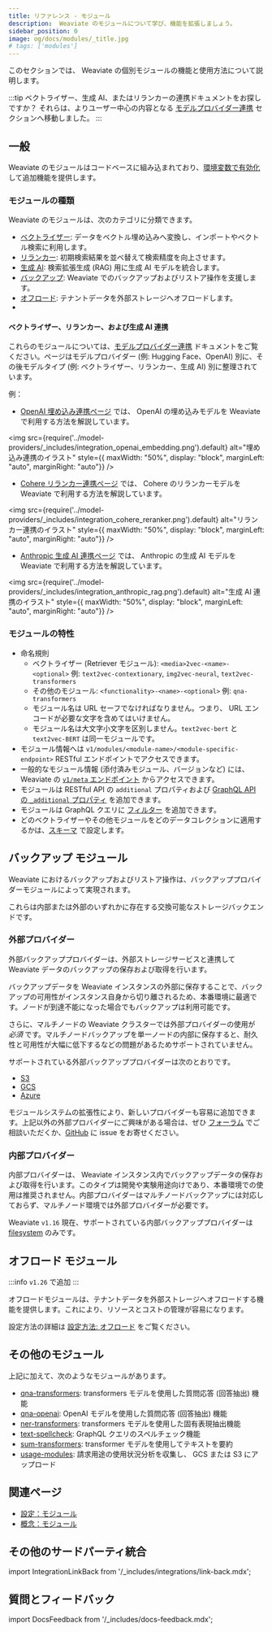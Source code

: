 ```yaml
---
title: リファレンス - モジュール
description:  Weaviate のモジュールについて学び、機能を拡張しましょう。
sidebar_position: 0
image: og/docs/modules/_title.jpg
# tags: ['modules']
---
```


このセクションでは、 Weaviate の個別モジュールの機能と使用方法について説明します。

:::tip ベクトライザー、生成 AI、またはリランカーの連携ドキュメントをお探しですか？
それらは、よりユーザー中心の内容となる [モデルプロバイダー連携](../model-providers/index.md) セクションへ移動しました。
:::

## 一般

 Weaviate のモジュールはコードベースに組み込まれており、[環境変数で有効化](../configuration/modules.md) して追加機能を提供します。

### モジュールの種類

 Weaviate のモジュールは、次のカテゴリに分類できます。

- [ベクトライザー](#vectorizer-reranker-and-generative-ai-integrations): データをベクトル埋め込みへ変換し、インポートやベクトル検索に利用します。  
- [リランカー](#vectorizer-reranker-and-generative-ai-integrations): 初期検索結果を並べ替えて検索精度を向上させます。  
- [生成 AI](#vectorizer-reranker-and-generative-ai-integrations): 検索拡張生成 (RAG) 用に生成 AI モデルを統合します。  
- [バックアップ](#backup-modules): Weaviate でのバックアップおよびリストア操作を支援します。  
- [オフロード](#offloading-modules): テナントデータを外部ストレージへオフロードします。  
- [その他]: 追加機能を提供するモジュールです。  

#### ベクトライザー、リランカー、および生成 AI 連携

これらのモジュールについては、[モデルプロバイダー連携](../model-providers/index.md) ドキュメントをご覧ください。ページはモデルプロバイダー (例: Hugging Face、OpenAI) 別に、その後モデルタイプ (例: ベクトライザー、リランカー、生成 AI) 別に整理されています。

例：

- [OpenAI 埋め込み連携ページ](../model-providers/openai/embeddings.md) では、 OpenAI の埋め込みモデルを Weaviate で利用する方法を解説しています。

<img
    src={require('../model-providers/_includes/integration_openai_embedding.png').default}
    alt="埋め込み連携のイラスト"
    style={{ maxWidth: "50%", display: "block", marginLeft: "auto", marginRight: "auto"}}
/>
<br/>

- [Cohere リランカー連携ページ](../model-providers/cohere/reranker.md) では、 Cohere のリランカーモデルを Weaviate で利用する方法を解説しています。

<img
    src={require('../model-providers/_includes/integration_cohere_reranker.png').default}
    alt="リランカー連携のイラスト"
    style={{ maxWidth: "50%", display: "block", marginLeft: "auto", marginRight: "auto"}}
/>
<br/>

- [Anthropic 生成 AI 連携ページ](../model-providers/anthropic/generative.md) では、 Anthropic の生成 AI モデルを Weaviate で利用する方法を解説しています。

<img
    src={require('../model-providers/_includes/integration_anthropic_rag.png').default}
    alt="生成 AI 連携のイラスト"
    style={{ maxWidth: "50%", display: "block", marginLeft: "auto", marginRight: "auto"}}
/>
<br/>

### モジュールの特性

- 命名規則  
  - ベクトライザー (Retriever モジュール): `<media>2vec-<name>-<optional>` 例: `text2vec-contextionary`, `img2vec-neural`, `text2vec-transformers`  
  - その他のモジュール: `<functionality>-<name>-<optional>` 例: `qna-transformers`  
  - モジュール名は URL セーフでなければなりません。つまり、 URL エンコードが必要な文字を含めてはいけません。  
  - モジュール名は大文字小文字を区別しません。`text2vec-bert` と `text2vec-BERT` は同一モジュールです。  
- モジュール情報へは `v1/modules/<module-name>/<module-specific-endpoint>` RESTful エンドポイントでアクセスできます。  
- 一般的なモジュール情報 (添付済みモジュール、バージョンなど) には、 Weaviate の [`v1/meta` エンドポイント](/deploy/configuration/meta.md) からアクセスできます。  
- モジュールは RESTful API の `additional` プロパティおよび [GraphQL API の `_additional` プロパティ](../api/graphql/additional-properties.md) を追加できます。  
- モジュールは GraphQL クエリに [フィルター](../api/graphql/filters.md) を追加できます。  
- どのベクトライザーやその他モジュールをどのデータコレクションに適用するかは、[スキーマ](../manage-collections/vector-config.mdx#specify-a-vectorizer) で設定します。  

## バックアップ モジュール

 Weaviate におけるバックアップおよびリストア操作は、バックアッププロバイダーモジュールによって実現されます。

これらは内部または外部のいずれかに存在する交換可能なストレージバックエンドです。

### 外部プロバイダー

外部バックアッププロバイダーは、外部ストレージサービスと連携して Weaviate データのバックアップの保存および取得を行います。

バックアップデータを Weaviate インスタンスの外部に保存することで、バックアップの可用性がインスタンス自身から切り離されるため、本番環境に最適です。ノードが到達不能になった場合でもバックアップは利用可能です。

さらに、マルチノードの Weaviate クラスターでは外部プロバイダーの使用が _必須_ です。マルチノードバックアップを単一ノードの内部に保存すると、耐久性と可用性が大幅に低下するなどの問題があるためサポートされていません。

サポートされている外部バックアッププロバイダーは次のとおりです。  
- [S3](/deploy/configuration/backups.md#s3-aws-or-s3-compatible)  
- [GCS](/deploy/configuration/backups.md#gcs-google-cloud-storage)  
- [Azure](/deploy/configuration/backups.md#azure-storage)  

モジュールシステムの拡張性により、新しいプロバイダーも容易に追加できます。上記以外の外部プロバイダーにご興味がある場合は、ぜひ [フォーラム](https://forum.weaviate.io/) でご相談いただくか、[GitHub](https://github.com/weaviate/weaviate) に issue をお寄せください。

### 内部プロバイダー

内部プロバイダーは、 Weaviate インスタンス内でバックアップデータの保存および取得を行います。このタイプは開発や実験用途向けであり、本番環境での使用は推奨されません。内部プロバイダーはマルチノードバックアップには対応しておらず、マルチノード環境では外部プロバイダーが必要です。

 Weaviate `v1.16` 現在、サポートされている内部バックアッププロバイダーは [filesystem](/deploy/configuration/backups.md#filesystem) のみです。

## オフロード モジュール

:::info `v1.26` で追加
:::

オフロードモジュールは、テナントデータを外部ストレージへオフロードする機能を提供します。これにより、リソースとコストの管理が容易になります。

設定方法の詳細は [設定方法: オフロード](/deploy/configuration/tenant-offloading.md) をご覧ください。

## その他のモジュール

上記に加えて、次のようなモジュールがあります。

- [qna-transformers](./qna-transformers.md): transformers モデルを使用した質問応答 (回答抽出) 機能  
- [qna-openai](./qna-openai.md): OpenAI モデルを使用した質問応答 (回答抽出) 機能  
- [ner-transformers](./ner-transformers.md): transformers モデルを使用した固有表現抽出機能  
- [text-spellcheck](./ner-transformers.md): GraphQL クエリのスペルチェック機能  
- [sum-transformers](./sum-transformers.md): transformer モデルを使用してテキストを要約  
- [usage-modules](./usage-modules.md): 請求用途の使用状況分析を収集し、 GCS または S3 にアップロード

## 関連ページ

- [設定：モジュール](../configuration/modules.md)
- [概念：モジュール](../concepts/modules.md)

## その他のサードパーティ統合

import IntegrationLinkBack from '/_includes/integrations/link-back.mdx';

<IntegrationLinkBack/>

## 質問とフィードバック

import DocsFeedback from '/_includes/docs-feedback.mdx';

<DocsFeedback/>

